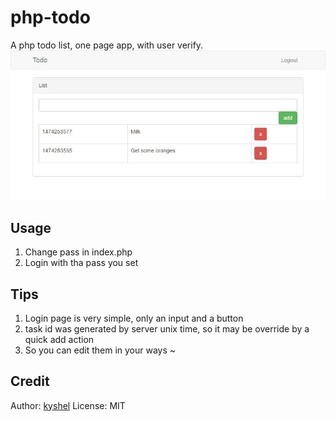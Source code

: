 # php-todo
A php todo list, one page app, with user verify.
![php-todo-sample](https://raw.githubusercontent.com/kyshel/file/master/repo/php-todo-sample.jpg)

## Usage
1. Change pass in index.php  
2. Login with tha pass you set

## Tips
1. Login page is very simple, only an input and a button  
2. task id was generated by server unix time, so it may be override by a quick add action  
3. So you can edit them in your ways ~  

## Credit
Author: [kyshel](https://github.com/kyshel)
License: MIT
